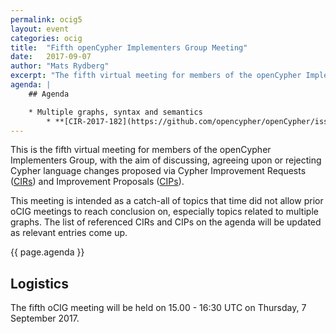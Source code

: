 ```yaml
---
permalink: ocig5
layout: event
categories: ocig
title:  "Fifth openCypher Implementers Group Meeting"
date:   2017-09-07
author: "Mats Rydberg"
excerpt: "The fifth virtual meeting for members of the openCypher Implementers Group."
agenda: |
    ## Agenda

    * Multiple graphs, syntax and semantics
        * **[CIR-2017-182](https://github.com/opencypher/openCypher/issues/182)**: Adding support for multiple graphs _(Stefan Plantikow)_
---
```

This is the fifth virtual meeting for members of the openCypher Implementers Group, with the aim of discussing, agreeing upon or rejecting Cypher language changes proposed via Cypher Improvement Requests (<a href="https://github.com/opencypher/openCypher/issues?q=is%3Aopen+is%3Aissue+label%3ACIR" target="_blank">CIRs</a>) and Improvement Proposals (<a href="/cips/" target="_blank">CIPs</a>).

This meeting is intended as a catch-all of topics that time did not allow prior oCIG meetings to reach conclusion on, especially topics related to multiple graphs.
The list of referenced CIRs and CIPs on the agenda will be updated as relevant entries come up.

{{ page.agenda }}

## Logistics

The fifth oCIG meeting will be held on 15.00 - 16:30 UTC on Thursday, 7 September 2017.
